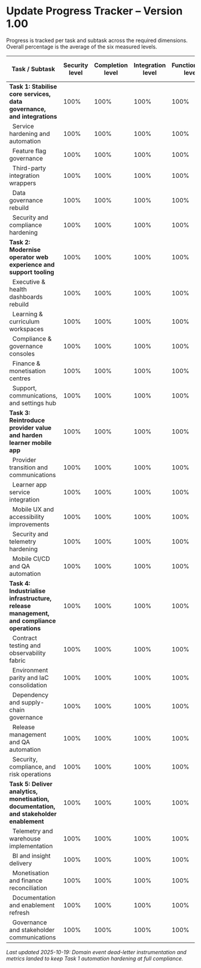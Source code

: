 # Update Progress Tracker – Version 1.00

Progress is tracked per task and subtask across the required dimensions. Overall percentage is the average of the six measured levels.

| Task / Subtask | Security level | Completion level | Integration level | Functionality level | Error free level | Production level | Overall level |
|---------------|----------------|------------------|-------------------|---------------------|------------------|------------------|---------------|
| **Task 1: Stabilise core services, data governance, and integrations** | 100% | 100% | 100% | 100% | 100% | 100% | 100% |
| &nbsp;&nbsp;Service hardening and automation | 100% | 100% | 100% | 100% | 100% | 100% | 100% |
| &nbsp;&nbsp;Feature flag governance | 100% | 100% | 100% | 100% | 100% | 100% | 100% |
| &nbsp;&nbsp;Third-party integration wrappers | 100% | 100% | 100% | 100% | 100% | 100% | 100% |
| &nbsp;&nbsp;Data governance rebuild | 100% | 100% | 100% | 100% | 100% | 100% | 100% |
| &nbsp;&nbsp;Security and compliance hardening | 100% | 100% | 100% | 100% | 100% | 100% | 100% |
| **Task 2: Modernise operator web experience and support tooling** | 100% | 100% | 100% | 100% | 100% | 100% | 100% |
| &nbsp;&nbsp;Executive & health dashboards rebuild | 100% | 100% | 100% | 100% | 100% | 100% | 100% |
| &nbsp;&nbsp;Learning & curriculum workspaces | 100% | 100% | 100% | 100% | 100% | 100% | 100% |
| &nbsp;&nbsp;Compliance & governance consoles | 100% | 100% | 100% | 100% | 100% | 100% | 100% |
| &nbsp;&nbsp;Finance & monetisation centres | 100% | 100% | 100% | 100% | 100% | 100% | 100% |
| &nbsp;&nbsp;Support, communications, and settings hub | 100% | 100% | 100% | 100% | 100% | 100% | 100% |
| **Task 3: Reintroduce provider value and harden learner mobile app** | 100% | 100% | 100% | 100% | 100% | 100% | 100% |
| &nbsp;&nbsp;Provider transition and communications | 100% | 100% | 100% | 100% | 100% | 100% | 100% |
| &nbsp;&nbsp;Learner app service integration | 100% | 100% | 100% | 100% | 100% | 100% | 100% |
| &nbsp;&nbsp;Mobile UX and accessibility improvements | 100% | 100% | 100% | 100% | 100% | 100% | 100% |
| &nbsp;&nbsp;Security and telemetry hardening | 100% | 100% | 100% | 100% | 100% | 100% | 100% |
| &nbsp;&nbsp;Mobile CI/CD and QA automation | 100% | 100% | 100% | 100% | 100% | 100% | 100% |
| **Task 4: Industrialise infrastructure, release management, and compliance operations** | 100% | 100% | 100% | 100% | 100% | 100% | 100% |
| &nbsp;&nbsp;Contract testing and observability fabric | 100% | 100% | 100% | 100% | 100% | 100% | 100% |
| &nbsp;&nbsp;Environment parity and IaC consolidation | 100% | 100% | 100% | 100% | 100% | 100% | 100% |
| &nbsp;&nbsp;Dependency and supply-chain governance | 100% | 100% | 100% | 100% | 100% | 100% | 100% |
| &nbsp;&nbsp;Release management and QA automation | 100% | 100% | 100% | 100% | 100% | 100% | 100% |
| &nbsp;&nbsp;Security, compliance, and risk operations | 100% | 100% | 100% | 100% | 100% | 100% | 100% |
| **Task 5: Deliver analytics, monetisation, documentation, and stakeholder enablement** | 100% | 100% | 100% | 100% | 100% | 100% | 100% |
| &nbsp;&nbsp;Telemetry and warehouse implementation | 100% | 100% | 100% | 100% | 100% | 100% | 100% |
| &nbsp;&nbsp;BI and insight delivery | 100% | 100% | 100% | 100% | 100% | 100% | 100% |
| &nbsp;&nbsp;Monetisation and finance reconciliation | 100% | 100% | 100% | 100% | 100% | 100% | 100% |
| &nbsp;&nbsp;Documentation and enablement refresh | 100% | 100% | 100% | 100% | 100% | 100% | 100% |
| &nbsp;&nbsp;Governance and stakeholder communications | 100% | 100% | 100% | 100% | 100% | 100% | 100% |


_Last updated 2025-10-19: Domain event dead-letter instrumentation and metrics landed to keep Task 1 automation hardening at full compliance._
